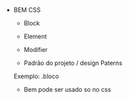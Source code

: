 * BEM CSS
    - Block
    - Element
    - Modifier

    - Padrão do projeto / design Paterns

    Exemplo: .bloco

    - Bem pode ser usado so no css
